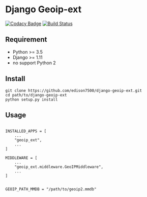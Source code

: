 # Django Geoip-ext

[![Codacy Badge](https://api.codacy.com/project/badge/Grade/d5170ab610804b6cac87663fc9832109)](https://app.codacy.com/app/edison7500/django-geoip-ext?utm_source=github.com&utm_medium=referral&utm_content=edison7500/django-geoip-ext&utm_campaign=Badge_Grade_Dashboard)
[![Build Status](https://travis-ci.org/edison7500/django-geoip-ext.svg?branch=master)](https://travis-ci.org/edison7500/django-geoip-ext)

## Requirement

* Python >= 3.5
* Django >= 1.11
* no support Python 2

## Install 
```.shell script
git clone https://github.com/edison7500/django-geoip-ext.git
cd path/to/django-geoip-ext
python setup.py install
```


## Usage
```.python

INSTALLED_APPS = [
    ...    
    "geoip_ext",
    ...
]

MIDDLEWARE = [
    ...
    "geoip_ext.middleware.GeoIPMiddleware",
    ...
]


GEOIP_PATH_MMDB = "/path/to/geoip2.mmdb"

```
